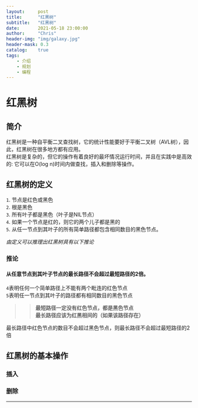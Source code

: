 ```yaml
---
layout:     post
title:      "红黑树"
subtitle:   "红黑树"
date:       2021-05-18 23:00:00
author:     "Chris"
header-img: "img/galaxy.jpg"
header-mask: 0.3
catalog:    true
tags:
    - 介绍
    - 规划
    - 编程
---
```


# 红黑树

## 简介
红黑树是一种自平衡二叉查找树，它的统计性能要好于平衡二叉树（AVL树），因此，红黑树在很多地方都有应用。  
红黑树是复杂的，但它的操作有着良好的最坏情况运行时间，并且在实践中是高效的: 它可以在O(log n)时间内做查找，插入和删除等操作。

## 红黑树的定义

`1`. 节点是红色或黑色  
`2`. 根是黑色  
`3`. 所有叶子都是黑色（叶子是NIL节点）  
`4`. 如果一个节点是红的，则它的两个儿子都是黑的  
`5`. 从任一节点到其叶子的所有简单路径都包含相同数目的黑色节点。  

*由定义可以推理出红黑树具有以下推论*

### 推论

#### 从任意节点到其叶子节点的最长路径不会超过最短路径的2倍。

`4`表明任何一个简单路径上不能有两个毗连的红色节点  
`5`表明任一节点到其叶子的路径都有相同数目的黑色节点  

>>**最短路径一定没有红色节点，都是黑色节点**  
>>**最长路径应该为红黑相间的（如果该路径存在）**  

最长路径中红色节点的数目不会超过黑色节点，则最长路径不会超过最短路径的2倍  

## 红黑树的基本操作


### 插入

### 删除



****************************************
